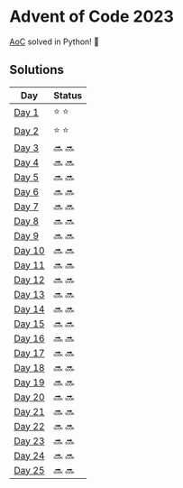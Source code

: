 # Advent of Code 2023

[AoC](https://adventofcode.com/2023) solved in Python! :snake:

## Solutions
| Day | Status |
| --- | ------ |
| [Day 1](https://github.com/unthrived/advent-of-code/blob/main/day01.py) | :star: :star: |
| [Day 2](https://github.com/unthrived/advent-of-code/blob/main/day02.py) | :star: :star: |
| [Day 3](https://github.com/unthrived/advent-of-code/blob/main/day03.py) | :soon: :soon: |
| [Day 4](https://github.com/unthrived/advent-of-code/blob/main/day04.py) | :soon: :soon: |
| [Day 5](https://github.com/unthrived/advent-of-code/blob/main/day05.py) | :soon: :soon: |
| [Day 6](https://github.com/unthrived/advent-of-code/blob/main/day06.py) | :soon: :soon: |
| [Day 7](https://github.com/unthrived/advent-of-code/blob/main/day07.py) | :soon: :soon: |
| [Day 8](https://github.com/unthrived/advent-of-code/blob/main/day08.py) | :soon: :soon: |
| [Day 9](https://github.com/unthrived/advent-of-code/blob/main/day09.py) | :soon: :soon: |
| [Day 10](https://github.com/unthrived/advent-of-code/blob/main/day10.py) | :soon: :soon: |
| [Day 11](https://github.com/unthrived/advent-of-code/blob/main/day11.py) | :soon: :soon: |
| [Day 12](https://github.com/unthrived/advent-of-code/blob/main/day12.py) | :soon: :soon: |
| [Day 13](https://github.com/unthrived/advent-of-code/blob/main/day13.py) | :soon: :soon: |
| [Day 14](https://github.com/unthrived/advent-of-code/blob/main/day14.py) | :soon: :soon: |
| [Day 15](https://github.com/unthrived/advent-of-code/blob/main/day15.py) | :soon: :soon: |
| [Day 16](https://github.com/unthrived/advent-of-code/blob/main/day16.py) | :soon: :soon: |
| [Day 17](https://github.com/unthrived/advent-of-code/blob/main/day17.py) | :soon: :soon: |
| [Day 18](https://github.com/unthrived/advent-of-code/blob/main/day18.py) | :soon: :soon: |
| [Day 19](https://github.com/unthrived/advent-of-code/blob/main/day19.py) | :soon: :soon: |
| [Day 20](https://github.com/unthrived/advent-of-code/blob/main/day20.py) | :soon: :soon: |
| [Day 21](https://github.com/unthrived/advent-of-code/blob/main/day21.py) | :soon: :soon: |
| [Day 22](https://github.com/unthrived/advent-of-code/blob/main/day22.py) | :soon: :soon: |
| [Day 23](https://github.com/unthrived/advent-of-code/blob/main/day23.py) | :soon: :soon: |
| [Day 24](https://github.com/unthrived/advent-of-code/blob/main/day24.py) | :soon: :soon: |
| [Day 25](https://github.com/unthrived/advent-of-code/blob/main/day25.py) | :soon: :soon: |